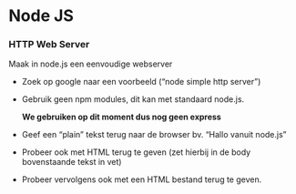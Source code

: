 # Node JS



### HTTP Web Server

Maak in node.js een eenvoudige webserver&#x20;

* Zoek op google naar een voorbeeld (“node simple http server”)&#x20;
*   Gebruik geen npm modules, dit kan met standaard node.js.&#x20;

    **We gebruiken op dit moment dus nog geen express**
* Geef een “plain” tekst terug naar de browser bv. “Hallo vanuit node.js”
* Probeer ook met HTML terug te geven (zet hierbij in de body bovenstaande tekst in vet)
* Probeer vervolgens ook met een HTML bestand terug te geven.
